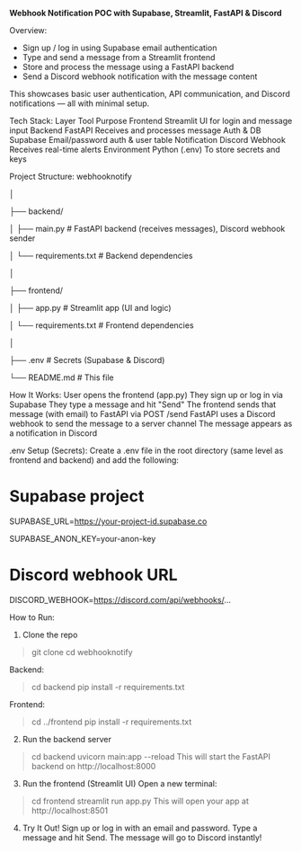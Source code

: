 **Webhook Notification POC with Supabase, Streamlit, FastAPI & Discord**

Overview:
* Sign up / log in using Supabase email authentication
* Type and send a message from a Streamlit frontend
* Store and process the message using a FastAPI backend
* Send a Discord webhook notification with the message content

This showcases basic user authentication, API communication, and Discord notifications — all with minimal setup.

Tech Stack:
Layer	           Tool	                    Purpose
Frontend	       Streamlit	              UI for login and message input
Backend	         FastAPI	                Receives and processes message
Auth & DB	       Supabase	                Email/password auth & user table
Notification	   Discord Webhook	        Receives real-time alerts
Environment	     Python (.env)	          To store secrets and keys

Project Structure:
webhooknotify

│

├── backend/

│   ├── main.py               # FastAPI backend (receives messages), Discord webhook sender

│   └── requirements.txt      # Backend dependencies

│

├── frontend/

│   ├── app.py                # Streamlit app (UI and logic)

│   └── requirements.txt      # Frontend dependencies

│

├── .env                      # Secrets (Supabase & Discord)

└── README.md                 # This file



How It Works:
User opens the frontend (app.py)
They sign up or log in via Supabase
They type a message and hit "Send"
The frontend sends that message (with email) to FastAPI via POST /send
FastAPI uses a Discord webhook to send the message to a server channel
The message appears as a notification in Discord


.env Setup (Secrets):
Create a .env file in the root directory (same level as frontend and backend) and add the following:
# Supabase project
SUPABASE_URL=https://your-project-id.supabase.co

SUPABASE_ANON_KEY=your-anon-key

# Discord webhook URL
DISCORD_WEBHOOK=https://discord.com/api/webhooks/...


How to Run:
1. Clone the repo
>git clone <repo-url>
cd webhooknotify

Backend:
>cd backend
>pip install -r requirements.txt

Frontend:
>cd ../frontend
>pip install -r requirements.txt

2. Run the backend server
>cd backend
>uvicorn main:app --reload
This will start the FastAPI backend on http://localhost:8000

3. Run the frontend (Streamlit UI)
Open a new terminal:
>cd frontend
>streamlit run app.py
This will open your app at http://localhost:8501

4. Try It Out!
Sign up or log in with an email and password.
Type a message and hit Send.
The message will go to Discord instantly!
